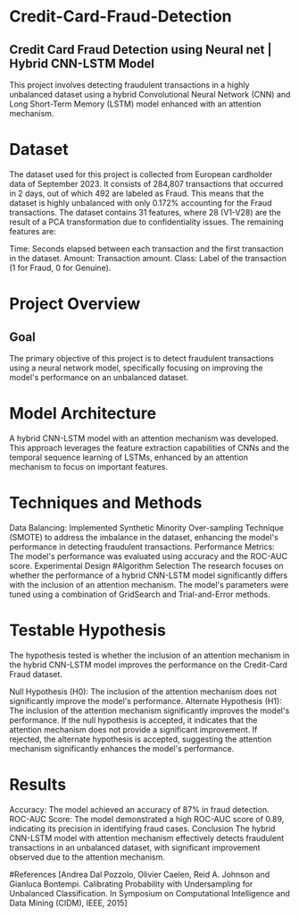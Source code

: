 # Credit-Card-Fraud-Detection
## Credit Card Fraud Detection using Neural net | Hybrid CNN-LSTM Model
This project involves detecting fraudulent transactions in a highly unbalanced dataset using a hybrid Convolutional Neural Network (CNN) and Long Short-Term Memory (LSTM) model enhanced with an attention mechanism.

# Dataset
The dataset used for this project is collected from European cardholder data of September 2023. It consists of 284,807 transactions that occurred in 2 days, out of which 492 are labeled as Fraud. This means that the dataset is highly unbalanced with only 0.172% accounting for the Fraud transactions. The dataset contains 31 features, where 28 (V1-V28) are the result of a PCA transformation due to confidentiality issues. The remaining features are:

Time: Seconds elapsed between each transaction and the first transaction in the dataset.
Amount: Transaction amount.
Class: Label of the transaction (1 for Fraud, 0 for Genuine).
# Project Overview
## Goal
The primary objective of this project is to detect fraudulent transactions using a neural network model, specifically focusing on improving the model's performance on an unbalanced dataset.

# Model Architecture
A hybrid CNN-LSTM model with an attention mechanism was developed. This approach leverages the feature extraction capabilities of CNNs and the temporal sequence learning of LSTMs, enhanced by an attention mechanism to focus on important features.

# Techniques and Methods
Data Balancing: Implemented Synthetic Minority Over-sampling Technique (SMOTE) to address the imbalance in the dataset, enhancing the model's performance in detecting fraudulent transactions.
Performance Metrics: The model's performance was evaluated using accuracy and the ROC-AUC score.
Experimental Design
#Algorithm Selection
The research focuses on whether the performance of a hybrid CNN-LSTM model significantly differs with the inclusion of an attention mechanism. The model's parameters were tuned using a combination of GridSearch and Trial-and-Error methods.

# Testable Hypothesis
The hypothesis tested is whether the inclusion of an attention mechanism in the hybrid CNN-LSTM model improves the performance on the Credit-Card Fraud dataset.

Null Hypothesis (H0): The inclusion of the attention mechanism does not significantly improve the model's performance.
Alternate Hypothesis (H1): The inclusion of the attention mechanism significantly improves the model's performance.
If the null hypothesis is accepted, it indicates that the attention mechanism does not provide a significant improvement. If rejected, the alternate hypothesis is accepted, suggesting the attention mechanism significantly enhances the model's performance.

# Results
Accuracy: The model achieved an accuracy of 87% in fraud detection.
ROC-AUC Score: The model demonstrated a high ROC-AUC score of 0.89, indicating its precision in identifying fraud cases.
Conclusion
The hybrid CNN-LSTM model with attention mechanism effectively detects fraudulent transactions in an unbalanced dataset, with significant improvement observed due to the attention mechanism.

#References
[Andrea Dal Pozzolo, Olivier Caelen, Reid A. Johnson and Gianluca Bontempi. Calibrating Probability with Undersampling for Unbalanced Classification. In Symposium on Computational Intelligence and Data Mining (CIDM), IEEE, 2015]
